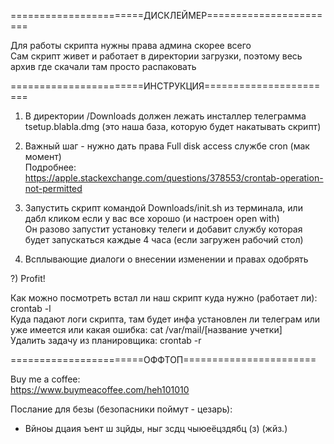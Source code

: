 =======================ДИСКЛЕЙМЕР=======================

Для работы скрипта нужны права админа скорее всего<br/>
Сам скрипт живет и работает в директории загрузки, поэтому весь архив где скачали там просто распаковать

=======================ИНСТРУКЦИЯ=======================

1) В директории /Downloads должен лежать инсталлер телеграмма tsetup.blabla.dmg (это наша база, которую будет накатывать скрипт)

2) Важный шаг - нужно дать права Full disk access службе cron (мак момент)<br/>
Подробнее: https://apple.stackexchange.com/questions/378553/crontab-operation-not-permitted

3) Запустить скрипт командой Downloads/init.sh из терминала, или дабл кликом если у вас все хорошо (и настроен open with)<br/>
Он разово запустит установку телеги и добавит службу которая будет запускаться каждые 4 часа (если загружен рабочий стол)

4) Всплывающие диалоги о внесении изменении и правах одобрять

?) Profit!

Как можно посмотреть встал ли наш скрипт куда нужно (работает ли): crontab -l<br/>
Куда падают логи скрипта, там будет инфа установлен ли телеграм или уже имеется или какая ошибка: cat /var/mail/[название учетки]<br/>
Удалить задачу из планировщика: crontab -r

=======================ОФФТОП=======================

Buy me a coffee: <br/>
	https://www.buymeacoffee.com/heh101010

Послание для безы (безопасники поймут - цезарь): <br/>
- Вйноы дцаия ъент ш зцйды, ныг зсдц чыюеёцздябц (з) (жйз.)
